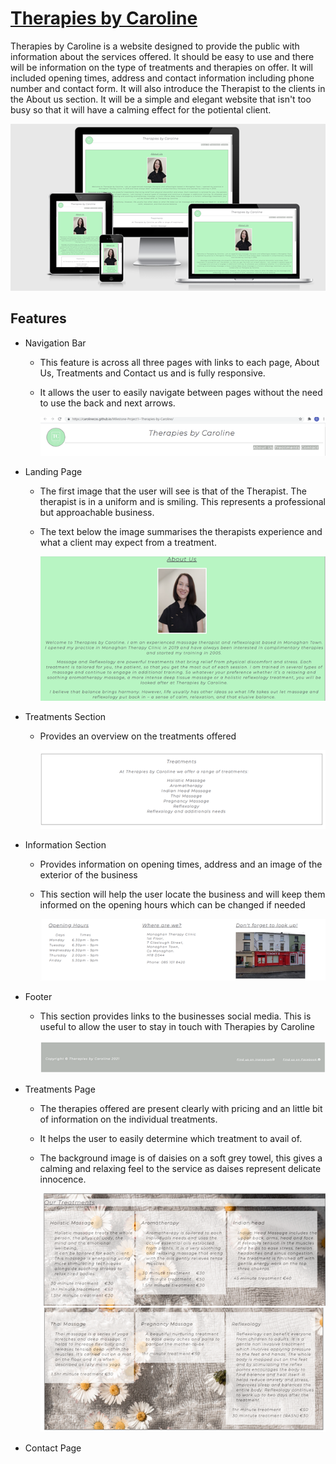 # [Therapies by Caroline](https://carolinecos.github.io/Milestone-Project1--Therapies-by-Caroline/)

Therapies by Caroline is a website designed to provide the public with information about the services offered. It should be easy to use and there will be information on the type of treatments and therapies on offer. It will included opening times, address and contact information including phone number and contact form. It will also introduce the Therapist to the clients in the About us section. It will be a simple and elegant website that isn't too busy so that it will have a calming effect for the potiental client.

   ![Am I responsive](images/Screenshot-of-am-I-responsive.png)    

## Features

* Navigation Bar
  * This feature is across all three pages with links to each page, About Us, Treatments and Contact us and is fully responsive.
  * It allows the user to easily navigate between pages without the need to use the back and next arrows.

    ![Navigation bar](images/navigation-bar.png)

* Landing Page
  * The first image that the user will see is that of the Therapist. The therapist is in a uniform and is smiling. This represents a professional but approachable business.
  * The text below the image summarises the therapists experience and what a client may expect from a treatment.
 
     ![About page](images/about_page.png)

* Treatments Section
   * Provides an overview on the treatments offered

        ![Treatments section](images/treatments_section.png)

* Information Section
  * Provides information on opening times, address and an image of the exterior of the business
  * This section will help the user locate the business and will keep them informed on the opening hours which can be changed if needed

    ![Information Section](images/info_section.png)

* Footer
  * This section provides links to the businesses social media. This is useful to allow the user to stay in touch with Therapies by Caroline

    ![Footer](images/footer.png)

* Treatments Page
  * The therapies offered are present clearly with pricing and an little bit of information on the individual treatments.
  * It helps the user to easily determine which treatment to avail of.
  * The background image is of daisies on a soft grey towel, this gives a calming and relaxing feel to the service as daises represent delicate innocence. 

    ![Treatments Page](images/treatments-one.png)
    ![Treatments page two](images/treatments-two.png)

* Contact Page
